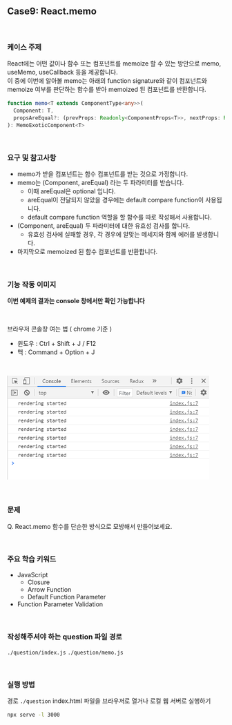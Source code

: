 ## Case9: React.memo

<br>

### 케이스 주제

React에는 어떤 값이나 함수 또는 컴포넌트를 memoize 할 수 있는 방안으로 memo, useMemo, useCallback 등을 제공합니다. <br>이 중에 이번에 알아볼 memo는 아래의 function signature와 같이 컴포넌트와 memoize 여부를 판단하는 함수를 받아 memoized 된 컴포넌트를 반환합니다.

```typescript
function memo<T extends ComponentType<any>>(
  Component: T,
  propsAreEqual?: (prevProps: Readonly<ComponentProps<T>>, nextProps: Readonly<ComponentProps<T>>) => boolean
): MemoExoticComponent<T>
```

<br>

### 요구 및 참고사항

- memo가 받을 컴포넌트는 함수 컴포넌트를 받는 것으로 가정합니다.
- memo는 (Component, areEqual) 라는 두 파라미터를 받습니다.
  - 이때 areEqual은 optional 입니다.
  - areEqual이 전달되지 않았을 경우에는 default compare function이 사용됩니다.
  - default compare function 역할을 할 함수를 따로 작성해서 사용합니다.
- (Component, areEqual) 두 파라미터에 대한 유효성 검사를 합니다.
  - 유효성 검사에 실패할 경우, 각 경우에 알맞는 메세지와 함께 에러를 발생합니다.
- 마지막으로 memoized 된 함수 컴포넌트를 반환합니다.

<br>

### 기능 작동 이미지

**이번 예제의 결과는 console 창에서만 확인 가능합니다**

<br>

브라우저 콘솔창 여는 법 ( chrome 기준 )

- 윈도우 : Ctrl + Shift + J / F12
- 맥 : Command + Option + J

<br>

![example](example.png)

<br>

### 문제

Q. React.memo 함수를 단순한 방식으로 모방해서 만들어보세요.

<br>

### 주요 학습 키워드

- JavaScript
  - Closure
  - Arrow Function
  - Default Function Parameter
- Function Parameter Validation

<br>

### 작성해주셔야 하는 question 파일 경로

`./question/index.js`
`./question/memo.js`

<br>

### 실행 방법

경로
`./question`
index.html 파일을 브라우저로 열거나 로컬 웹 서버로 실행하기

```bash
npx serve -l 3000
```
